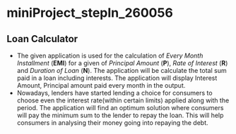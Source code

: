 # miniProject_stepIn_260056
## **Loan Calculator**
- The given application is used for the calculation of *Every Month Installment* (**EMI**) for a given of *Principal Amount* (**P**), *Rate of Interest* (**R**) and  *Duration of Loan* (**N**). The application will be calculate the total sum paid in a loan including interests. The application will display Interest Amount, Principal amount paid every month in the output.
- Nowadays, lenders have started lending a choice for consumers to choose even the interest rate(within certain limits) applied along with the period. The application will find an optimum solution where consumers will pay the minimum sum to the lender to repay the loan. This will help consumers in analysing their money going into repaying the debt.
